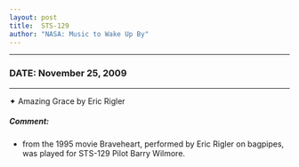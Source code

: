 ```yaml
---
layout: post
title:  STS-129
author: "NASA: Music to Wake Up By"
---
```


----
### DATE: November 25, 2009
----
✦ Amazing Grace by Eric Rigler

##### Comment:
* from the 1995 movie Braveheart, performed by Eric Rigler on bagpipes, was played for STS-129 Pilot Barry Wilmore.
